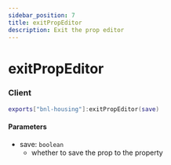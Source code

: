 ```yaml
---
sidebar_position: 7
title: exitPropEditor
description: Exit the prop editor
---
```


# exitPropEditor

### Client

```lua
exports["bnl-housing"]:exitPropEditor(save)
```

#### Parameters

- save: `boolean`
  - whether to save the prop to the property

